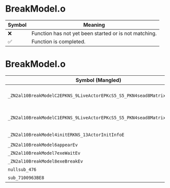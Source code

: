 # BreakModel.o
| Symbol | Meaning 
| ------------- | ------------- 
| :x: | Function has not yet been started or is not matching. 
| :white_check_mark: | Function is completed. 


# BreakModel.o
| Symbol (Mangled) | Symbol (Demangled) | Decompiled? |
| ------------- |  ------------- | ------------- |
| `_ZN2al10BreakModelC2EPKNS_9LiveActorEPKcS5_S5_PKN4sead8Matrix34IfEES5_` | `al::BreakModel::BreakModel(al::LiveActor const*,char const*,char const*,char const*,sead::Matrix34<float> const*,char const*)` | :white_check_mark: |
| `_ZN2al10BreakModelC1EPKNS_9LiveActorEPKcS5_S5_PKN4sead8Matrix34IfEES5_` | `al::BreakModel::BreakModel(al::LiveActor const*,char const*,char const*,char const*,sead::Matrix34<float> const*,char const*)` | :white_check_mark: |
| `_ZN2al10BreakModel4initERKNS_13ActorInitInfoE` | `al::BreakModel::init(al::ActorInitInfo const&)` | :white_check_mark: |
| `_ZN2al10BreakModel6appearEv` | `al::BreakModel::appear(void)` | :white_check_mark: |
| `_ZN2al10BreakModel7exeWaitEv` | `al::BreakModel::exeWait(void)` | :white_check_mark: |
| `_ZN2al10BreakModel8exeBreakEv` | `al::BreakModel::exeBreak(void)` | :white_check_mark: |
| `nullsub_476` | `` | :white_check_mark: |
| `sub_7100963BE8` | `` | :white_check_mark: |
